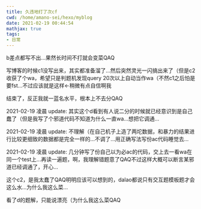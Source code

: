```yaml
---
title: 久违地打了次cf
cwd: /home/amano-sei/hexo/myblog
date: 2021-02-19 00:44:54
mathjax: true
tags:
- 日常
---
```


b差点都写不出...果然长时间不打就会变菜QAQ

写博客的时候c1没写出来，其实都准备溜了...然后突然灵光一闪搞出来了（但是c2收获了个wa，希望只是判题机发现query 20次以上自动当作wa（不然c1之后怕是要fst...不过应该就是这样$\leftarrow$稍微有点自信啊我

结束了，反正我就一蓝名水平，根本上不去分QAQ

2021-02-19 凌晨 update: 其实这个d看到有人说二分的时候就已经意识到是自己蠢了（但是我写了个邪道代码不知道为什么一直wa...想把它调通...

2021-02-19 凌晨 update: 不理解（在自己机子上造了两坨数据，和暴力的结果进行比较更细致的数据都是完全一样的...不调了...用正确写法写份ac代码睡觉去...

2021-02-19 凌晨 update: 几分钟写了份自己以为必ac的代码，交上去一看wa在同一个test上...再读一遍题，啊，我理解错题意了QAQ不过这样大概可以断言某邪道已经调通了，开心...

这个c2，是我太蠢了QAQ明明应该可以想到的，dalao都说只有交互题模板题才会这么水...为什么我这么菜...

看了d的题解，只能说漂亮（为什么我这么菜QAQ

